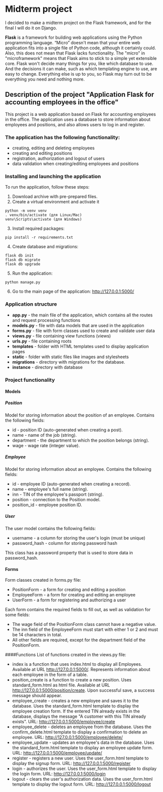 # Midterm project
I decided to make a midterm project on the Flask framework, and for the final I will do it on Django.

**Flask** is a framework for building web applications using the Python programming language.
“Micro” doesn't mean that your entire web application fits into a single file of Python code, although it certainly could. Also, this does not mean that Flask lacks functionality. The "micro" in "microframework" means that Flask aims to stick to a simple yet extensible core. Flask won't decide many things for you, like which database to use. And the decisions it can make, such as which templating engine to use, are easy to change. Everything else is up to you, so Flask may turn out to be everything you need and nothing more.
## Description of the project "Application Flask for accounting employees in the office"

This project is a web application based on Flask for accounting employees in the office. The application uses a database to store information about employees and positions, and also allows users to log in and register.

### The application has the following functionality:

* creating, editing and deleting employees
* creating and editing positions
* registration, authorization and logout of users
* data validation when creating/editing employees and positions

### Installing and launching the application

To run the application, follow these steps:

1. Download archive with pre-prepared files.
2. Create a virtual environment and activate it 
```
python -m venv venv
. venv/bin/activate (для Linux/Mac)
venv\Scripts\activate (для Windows)
```

3. Install required packages:
```
pip install -r requirements.txt
```
4. Create database and migrations:
```
flask db init
flask db migrate
flask db upgrade
```
5. Run the application:
```
python manage.py
```
6. Go to the main page of the application: http://127.0.0.1:5000/

### Application structure
* **app.py**  - the main file of the application, which contains all the routes and request processing functions
* **models.py**  - file with data models that are used in the application
* **forms.py**  - file with form classes used to create and validate user data
* **views.py** - file containing view functions (views)
* **urls.py** - file containing roots
* **templates**  - folder with HTML templates used to display application pages
* **static**  - folder with static files like images and stylesheets
* **migrations**  - directory with migrations for the database.
* **instance**  - directory with database

### Project functionality
#### Models
##### Position
Model for storing information about the position of an employee. Contains the following fields:
* id - position ID (auto-generated when creating a post).
* name - name of the job (string).
* department - the department to which the position belongs (string).
* wage - wage rate (integer value).

##### Employee
Model for storing information about an employee. Contains the following fields:
* id - employee ID (auto-generated when creating a record).
* name - employee's full name (string).
* inn - TIN of the employee's passport (string).
* position - connection to the Position model.
* position_id - employee position ID.

##### User
The user model contains the following fields:
* username - a column for storing the user's login (must be unique)
* password_hash - column for storing password hash

This class has a password property that is used to store data in password_hash.


#### Forms
Form classes created in forms.py file:

* PositionForm - a form for creating and editing a position
* EmployeeForm - a form for creating and editing an employee
* UserForm - a form for registering and authorizing a user

Each form contains the required fields to fill out, as well as validation for some fields:

* The wage field of the PositionForm class cannot have a negative value.
* The inn field of the EmployeeForm must start with either 1 or 2 and must be 14 characters in total.
* All other fields are required, except for the department field of the PositionForm.

####Functions
List of functions created in the views.py file:

* index is a function that uses index.html to display all Employees. Available at URL http://127.0.0.1:5000/. Represents information about each employee in the form of a table.
* position_create is a function to create a new position. Uses standard_form.html as html file. Available at URL http://127.0.0.1:5000/position/create. Upon successful save, a success message should appear.
* employee_create - creates a new employee and saves it to the database. Uses the standard_form.html template to display the employee creation form. If the entered TIN already exists in the database, displays the message "A customer with this TIN already exists". URL: http://127.0.0.1:5000/employee/create
* employee_delete - deletes an employee from the database. Uses the confirm_delete.html template to display a confirmation to delete an employee. URL: http://127.0.0.1:5000/employee/delete/<id>
* employee_update - updates an employee's data in the database. Uses the standard_form.html template to display an employee update form. URL: http://127.0.0.1:5000/employee/update/<id>
* register - registers a new user. Uses the user_form.html template to display the signup form. URL: http://127.0.0.1:5000/register
* login - authorizes the user. Uses the user_form.html template to display the login form. URL: http://127.0.0.1:5000/login
* logout - clears the user's authorization data. Uses the user_form.html template to display the logout form. URL: http://127.0.0.1:5000/logout

